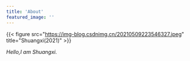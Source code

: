 ```yaml
---
title: 'About'
featured_image: ''
---
```


{{< figure src="https://img-blog.csdnimg.cn/20210509223546327.jpeg" title="Shuangxi(2021)" >}}

_Hello,I am Shuangxi._
